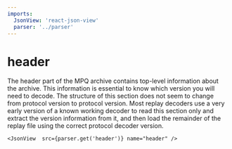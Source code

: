 ```yaml
---
imports:
  JsonView: 'react-json-view'
  parser: '../parser'
---
```


# header

The header part of the MPQ archive contains top-level information about the archive. 
This information is essential to know which version you will need to decode. 
The structure of this section does not seem to change from protocol version to protocol version.
Most replay decoders use a very early version of a known working decoder to read this section 
only and extract the version information from it, and then load the remainder of the replay file using the 
correct protocol decoder version. 

```render
<JsonView  src={parser.get('header')} name="header" />
```
